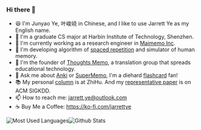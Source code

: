 ### Hi there 👋

<!--
**L-M-Sherlock/L-M-Sherlock** is a ✨ _special_ ✨ repository because its `README.md` (this file) appears on your GitHub profile.

Here are some ideas to get you started:

- 🔭 I’m currently working on ...
- 🌱 I’m currently learning ...
- 👯 I’m looking to collaborate on ...
- 🤔 I’m looking for help with ...
- 💬 Ask me about ...
- 📫 How to reach me: ...
- 😄 Pronouns: ...
- ⚡ Fun fact: ...
-->
- 😆 I'm Junyao Ye, 叶峻峣 in Chinese, and I like to use Jarrett Ye as my English name.
- 🏫 I'm a graduate CS major at Harbin Institute of Technology, Shenzhen.
- 🔭 I'm currently working as a research engineer in [Maimemo Inc](https://www.maimemo.com/).
- 🌱 I'm developing algorithm of [spaced repetition](https://en.wikipedia.org/wiki/Spaced_repetition) and simulator of human memory.
- 👯 I'm the founder of [Thoughts Memo](https://paratranz.cn/projects/3131), a translation group that spreads educational technology.
- 💬 Ask me about [Anki](https://apps.ankiweb.net/) or [SuperMemo](https://super-memory.com/), I'm a diehard [flashcard](https://en.wikipedia.org/wiki/Flashcard) fan!
- 📚 My personal [column](https://www.zhihu.com/column/c_1280249768422608896) is at ZhiHu. And my [representative paper](https://www.maimemo.com/paper/) is on ACM SIGKDD.
- 📫 How to reach me: jarrett.ye@outlook.com
- ☕️ Buy Me a Coffee: https://ko-fi.com/jarrettye

![Most Used Languages](https://github-readme-stats-l-m-sherlock.vercel.app/api/top-langs/?username=L-M-Sherlock&hide=kotlin,html,css,Jupyter+Notebook&theme=transparent&layout=donut&role=OWNER,ORGANIZATION_MEMBER)![Github Stats](https://github-readme-stats-l-m-sherlock.vercel.app/api?username=L-M-Sherlock&show_icons=true&theme=transparent&show=reviews&count_private=true&role=OWNER,ORGANIZATION_MEMBER,COLLABORATOR)
